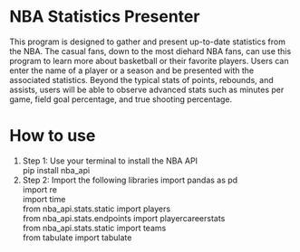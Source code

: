 # NBA Statistics Presenter

 This program is designed to gather and present up-to-date statistics from the NBA. The casual fans, down to the most diehard NBA fans, can use this program to learn more about basketball or their favorite players. Users can enter the name of a player or a season and be presented with the associated statistics. Beyond the typical stats of points, rebounds, and assists, users will be able to observe advanced stats such as minutes per game, field goal percentage, and true shooting percentage. 

# How to use
1. Step 1: Use your terminal to install the NBA API  
    pip install nba_api
2. Step 2: Import the following libraries
    import pandas as pd  
    import re  
    import time  
    from nba_api.stats.static import players  
    from nba_api.stats.endpoints import playercareerstats  
    from nba_api.stats.static import teams  
    from tabulate import tabulate   
